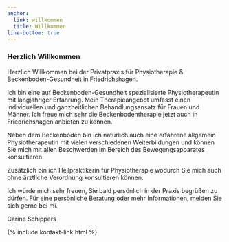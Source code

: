 ```yaml
---
anchor:
  link: willkommen
  title: Willkommen
line-bottom: true
---
```


### Herzlich Willkommen
Herzlich Willkommen
bei der Privatpraxis für Physiotherapie & Beckenboden-Gesundheit in Friedrichshagen.

Ich bin eine auf Beckenboden-Gesundheit spezialisierte Physiotherapeutin mit langjähriger Erfahrung. Mein Therapieangebot umfasst einen individuellen und ganzheitlichen Behandlungsansatz für Frauen und Männer.
Ich freue mich sehr die Beckenbodentherapie jetzt auch in Friedrichshagen anbieten zu können.

Neben dem Beckenboden bin ich natürlich auch eine erfahrene allgemein Physiotherapeutin mit vielen verschiedenen Weiterbildungen und können Sie mich mit allen Beschwerden im Bereich des Bewegungsapparates konsultieren.

Zusätzlich bin ich Heilpraktikerin für Physiotherapie wodurch Sie mich auch ohne ärztliche Verordnung konsultieren können.

Ich würde mich sehr freuen, Sie bald persönlich in der Praxis begrüßen zu dürfen.
Für eine persönliche Beratung oder mehr Informationen, melden Sie sich gerne bei mi.

Carine Schippers

<div>{% include kontakt-link.html %}</div>
